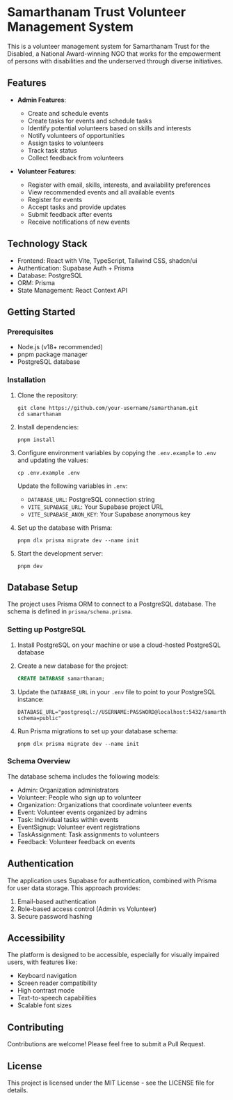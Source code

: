 # Samarthanam Trust Volunteer Management System

This is a volunteer management system for Samarthanam Trust for the Disabled, a National Award-winning NGO that works for the empowerment of persons with disabilities and the underserved through diverse initiatives.

## Features

- **Admin Features**:
  - Create and schedule events
  - Create tasks for events and schedule tasks
  - Identify potential volunteers based on skills and interests
  - Notify volunteers of opportunities
  - Assign tasks to volunteers
  - Track task status
  - Collect feedback from volunteers

- **Volunteer Features**:
  - Register with email, skills, interests, and availability preferences
  - View recommended events and all available events
  - Register for events
  - Accept tasks and provide updates
  - Submit feedback after events
  - Receive notifications of new events

## Technology Stack

- Frontend: React with Vite, TypeScript, Tailwind CSS, shadcn/ui
- Authentication: Supabase Auth + Prisma
- Database: PostgreSQL
- ORM: Prisma
- State Management: React Context API

## Getting Started

### Prerequisites

- Node.js (v18+ recommended)
- pnpm package manager
- PostgreSQL database

### Installation

1. Clone the repository:
   ```
   git clone https://github.com/your-username/samarthanam.git
   cd samarthanam
   ```

2. Install dependencies:
   ```
   pnpm install
   ```

3. Configure environment variables by copying the `.env.example` to `.env` and updating the values:
   ```
   cp .env.example .env
   ```

   Update the following variables in `.env`:
   - `DATABASE_URL`: PostgreSQL connection string
   - `VITE_SUPABASE_URL`: Your Supabase project URL
   - `VITE_SUPABASE_ANON_KEY`: Your Supabase anonymous key

4. Set up the database with Prisma:
   ```
   pnpm dlx prisma migrate dev --name init
   ```

5. Start the development server:
   ```
   pnpm dev
   ```

## Database Setup

The project uses Prisma ORM to connect to a PostgreSQL database. The schema is defined in `prisma/schema.prisma`.

### Setting up PostgreSQL

1. Install PostgreSQL on your machine or use a cloud-hosted PostgreSQL database
2. Create a new database for the project:
   ```sql
   CREATE DATABASE samarthanam;
   ```

3. Update the `DATABASE_URL` in your `.env` file to point to your PostgreSQL instance:
   ```
   DATABASE_URL="postgresql://USERNAME:PASSWORD@localhost:5432/samarthanam?schema=public"
   ```

4. Run Prisma migrations to set up your database schema:
   ```
   pnpm dlx prisma migrate dev --name init
   ```

### Schema Overview

The database schema includes the following models:
- Admin: Organization administrators
- Volunteer: People who sign up to volunteer
- Organization: Organizations that coordinate volunteer events
- Event: Volunteer events organized by admins
- Task: Individual tasks within events
- EventSignup: Volunteer event registrations
- TaskAssignment: Task assignments to volunteers
- Feedback: Volunteer feedback on events

## Authentication

The application uses Supabase for authentication, combined with Prisma for user data storage. This approach provides:

1. Email-based authentication
2. Role-based access control (Admin vs Volunteer)
3. Secure password hashing

## Accessibility

The platform is designed to be accessible, especially for visually impaired users, with features like:
- Keyboard navigation
- Screen reader compatibility
- High contrast mode
- Text-to-speech capabilities
- Scalable font sizes

## Contributing

Contributions are welcome! Please feel free to submit a Pull Request.

## License

This project is licensed under the MIT License - see the LICENSE file for details.
